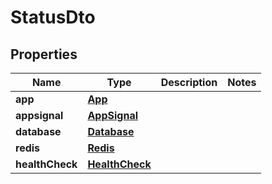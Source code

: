 
# StatusDto

## Properties
Name | Type | Description | Notes
------------ | ------------- | ------------- | -------------
**app** | [**App**](App.md) |  | 
**appsignal** | [**AppSignal**](AppSignal.md) |  | 
**database** | [**Database**](Database.md) |  | 
**redis** | [**Redis**](Redis.md) |  | 
**healthCheck** | [**HealthCheck**](HealthCheck.md) |  | 



